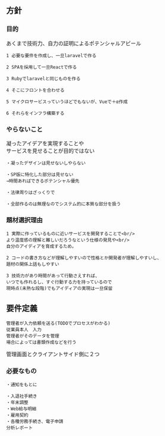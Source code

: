 ## 方針
### 目的
あくまで技術力、自力の証明によるポテンシャルアピール
```
1 必要な要件を作成し、一旦laravelで作る

2 SPAを採用して一旦Reactで作る

3 Rubyでlaravelと同じものを作る

4 そこにフロントを合わせる

5 マイクロサービスっていうほどでもないが、Vueで＋α作成

6 それらをインフラ構築する
```

### やらないこと
凝ったアイデアを実現することや<br/>
サービスを見せることが目的ではない
```
・凝ったデザインは見せないしやらない

・SP版に特化した部分は見せない
→時間あればできるポテンシャル優先

・法律周りはざっくりで

・全部作るのは無理なのでシステム的に本質な部分を扱う
```
### 題材選択理由
```
1 実際に作っているものに近いサービスを開発することで<br/>
より温度感の理解と難しいだろうなという仕様の発見や<br/>
自分のアイディアを育成するため。

2 コードの書き方などが理解しやすいので性格とか開発者が理解しやすいし、
題材の関係上話もしやすい

3 技術力があり時間があって行動さえすれば、
いつでも作れるし、すぐ行動する力を持っているので
現時点(未熟な段階)でもアイディアの実現は一旦保留
```


## 要件定義
```
管理者が入力依頼を送る(TODOでプロセスがわかる)
従業員本人　入力
管理者がそのデータを管理
場合によっては書類作成などを行う
```

管理画面とクライアントサイド側に２つ
### 必要なもの
```クライアントサイド
・通知をもとに
```

```
・入退社手続き
・年末調整
・Web給与明細
・雇用契約
・各種労務手続き、電子申請
分析レポート
```




